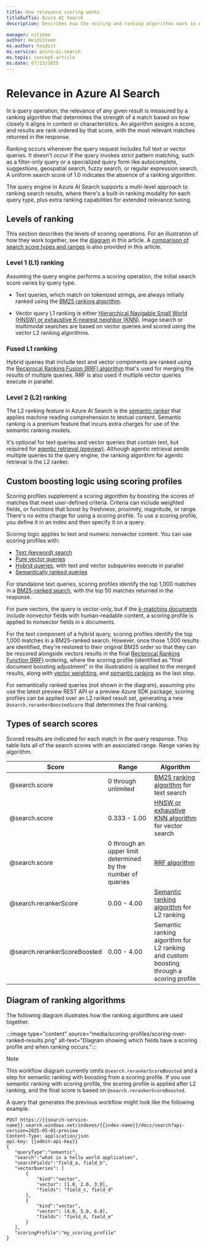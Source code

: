```yaml
---
title: How relevance scoring works
titleSuffix: Azure AI Search
description: Describes how the scoring and ranking algorithms work in Azure AI Search and how to use them together.

manager: nitinme
author: HeidiSteen
ms.author: heidist
ms.service: azure-ai-search
ms.topic: concept-article
ms.date: 07/23/2025
---
```


# Relevance in Azure AI Search

In a query operation, the relevance of any given result is measured by a ranking algorithm that determines the strength of a match based on how closely it aligns in content or characteristics. An algorithm assigns a score, and results are rank ordered by that score, with the most relevant matches returned in the response. 

Ranking occurs whenever the query request includes full text or vector queries. It doesn't occur if the query invokes strict pattern matching, such as a filter-only query or a specialized query form like autocomplete, suggestions, geospatial search, fuzzy search, or regular expression search. A uniform search score of 1.0 indicates the absence of a ranking algorithm.

The query engine in Azure AI Search supports a multi-level approach to ranking search results, where there's a built-in ranking modality for each query type, plus extra ranking capabilities for extended relevance tuning.

## Levels of ranking

This section describes the levels of scoring operations. For an illustration of how they work together, see the [diagram](#diagram-of-ranking-algorithms) in this article. A [comparison of search score types and ranges](#types-of-search-scores) is also provided in this article.

### Level 1 (L1) ranking

Assuming the query engine performs a scoring operation, the initial search score varies by query type.

+ Text queries, which match on tokenized strings, are always initially ranked using the [BM25 ranking algorithm](index-similarity-and-scoring.md).

+ Vector query L1 ranking is either [Hierarchical Navigable Small World (HNSW) or exhaustive K-nearest neighbor (KNN)](vector-search-ranking.md). Image search or multimodal searches are based on vector queries and scored using the vector L2 ranking algorithms.

### Fused L1 ranking

Hybrid queries that include text and vector components are ranked using the [Reciprocal Ranking Fusion (RRF) algorithm](hybrid-search-ranking.md) that's used for merging the results of multiple queries. RRF is also used if multiple vector queries execute in parallel.

### Level 2 (L2) ranking

The L2 ranking feature in Azure AI Search is the [semantic ranker](semantic-search-overview.md) that applies machine reading comprehension to textual content. Semantic ranking is a premium feature that incurs extra charges for use of the semantic ranking models. 

It's optional for text queries and vector queries that contain text, but required for [agentic retrieval (preview)](search-agentic-retrieval-concept.md). Although agentic retrieval sends multiple queries to the query engine, the ranking algorithm for agentic retrieval is the L2 ranker.

## Custom boosting logic using scoring profiles

Scoring profiles supplement a scoring algorithm by boosting the scores of matches that meet user-defined criteria. Criteria can include weighted fields, or functions that boost by freshness, proximity, magnitude, or range. There's no extra charge for using a scoring profile. To use a scoring profile, you define it in an index and then specify it on a query. 

Scoring logic applies to text and numeric nonvector content. You can use scoring profiles with:

+ [Text (keyword) search](search-query-create.md)
+ [Pure vector queries](vector-search-how-to-query.md)
+ [Hybrid queries](hybrid-search-how-to-query.md), with text and vector subqueries execute in parallel
+ [Semantically ranked queries](semantic-how-to-query-request.md)

For standalone text queries, scoring profiles identify the top 1,000 matches in a [BM25-ranked search](index-similarity-and-scoring.md), with the top 50 matches returned in the response.

For pure vectors, the query is vector-only, but if the [*k*-matching documents](vector-search-ranking.md) include nonvector fields with human-readable content, a scoring profile is applied to nonvector fields in `k` documents. 

For the text component of a hybrid query, scoring profiles identify the top 1,000 matches in a BM25-ranked search. However, once those 1,000 results are identified, they're restored to their original BM25 order so that they can be rescored alongside vectors results in the final [Reciprocal Ranking Function (RRF)](hybrid-search-ranking.md) ordering, where the scoring profile (identified as "final document boosting adjustment" in the illustration) is applied to the merged results, along with [vector weighting](vector-search-how-to-query.md#vector-weighting), and [semantic ranking](semantic-search-overview.md) as the last step.

For semantically ranked queries (not shown in the diagram), assuming you use the latest preview REST API or a preview Azure SDK package, scoring profiles can be applied over an L2 ranked result set, generating a new `@search.rerankerBoostedScore` that determines the final ranking.

## Types of search scores

Scored results are indicated for each match in the query response. This table lists all of the search scores with an associated range. Range varies by algorithm.

| Score | Range | Algorithm|
|-------|-------|-------------|
| @search.score | 0 through unlimited | [BM25 ranking algorithm](index-similarity-and-scoring.md#scores-in-a-text-results) for text search |
| @search.score | 0.333 - 1.00 | [HNSW or exhaustive KNN algorithm](vector-search-ranking.md#scores-in-a-vector-search-results) for vector search |
| @search.score | 0 through an upper limit determined by the number of queries | [RRF algorithm](hybrid-search-ranking.md#scores-in-a-hybrid-search-results) |
| @search.rerankerScore | 0.00 - 4.00 | [Semantic ranking algorithm](semantic-search-overview.md#how-results-are-scored) for L2 ranking |
| @search.rerankerScoreBoosted | 0.00 - 4.00 | Semantic ranking algorithm for L2 ranking and custom boosting through a scoring profile |

## Diagram of ranking algorithms

The following diagram illustrates how the ranking algorithms are used together.

:::image type="content" source="media/scoring-profiles/scoring-over-ranked-results.png" alt-text="Diagram showing which fields have a scoring profile and when ranking occurs.":::

> [!NOTE]
> This workflow diagram currently omits `@search.rerankerScoreBoosted` and a step for semantic ranking with boosting from a scoring profile. If you use semantic ranking with scoring profile, the scoring profile is applied after L2 ranking, and the final score is based on `@search.rerankerScoreBoosted`.

A query that generates the previous workflow might look like the following example.

```http
POST https://{{search-service-name}}.search.windows.net/indexes/{{index-name}}/docs/search?api-version=2025-05-01-preview
Content-Type: application/json
api-key: {{admin-api-key}}
{
   "queryType":"semantic",
   "search":"what is a hello world application",
   "searchFields":"field_a, field_b",
   "vectorQueries": [
       {
           "kind":"vector",
           "vector": [1.0, 2.0, 3.0],
           "fields": "field_c, field_d"
       },
       {
           "kind":"vector",
           "vector": [4.0, 5.0, 6.0],
           "fields": "field_d, field_e"
       }
   ],
   "scoringProfile":"my_scoring_profile"
}
```